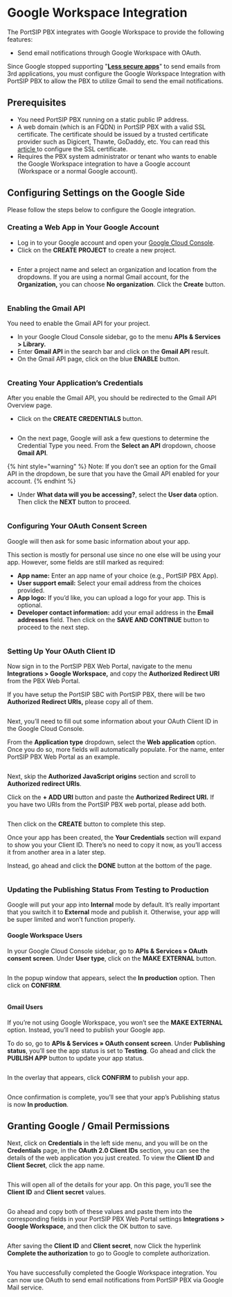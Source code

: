 # Google Workspace Integration

The PortSIP PBX integrates with Google Workspace to provide the following features:

* Send email notifications through Google Workspace with OAuth.

Since Google stopped supporting "[**Less secure apps**](https://support.google.com/accounts/answer/6010255?hl=en)" to send emails from 3rd applications, you must configure the Google Workspace Integration with PortSIP PBX to allow the PBX to utilize Gmail to send the email notifications.

## Prerequisites <a href="#prerequisites" id="prerequisites"></a>

* You need PortSIP PBX running on a static public IP address.
* A web domain (which is an FQDN) in PortSIP PBX with a valid SSL certificate. The certificate should be issued by a trusted certificate provider such as Digicert, Thawte, GoDaddy, etc. You can read this [article ](../certificates-for-tls-https-webrtc/)to configure the SSL certificate.
* Requires the PBX system administrator or tenant who wants to enable the Google Workspace integration to have a Google account (Workspace or a normal Google account).

## Configuring Settings on the Google Side

Please follow the steps below to configure the Google integration.

### Creating a Web App in Your Google Account <a href="#create-app" id="create-app"></a>

* Log in to your Google account and open your [Google Cloud Console](https://console.cloud.google.com/home/dashboard).
* Click on the **CREATE PROJECT** to create a new project.

<figure><img src="../../../.gitbook/assets/google-integration-1.png" alt=""><figcaption></figcaption></figure>

* Enter a project name and select an organization and location from the dropdowns. If you are using a normal Gmail account, for the **Organization,** you can choose **No organization**. Click the **Create** button.

<figure><img src="../../../.gitbook/assets/google-integration-2.png" alt=""><figcaption></figcaption></figure>

### Enabling the Gmail API

You need to enable the Gmail API for your project.&#x20;

* In your Google Cloud Console sidebar, go to the menu **APIs & Services > Library.**
* Enter **Gmail API** in the search bar and click on the **Gmail API** result.
* On the Gmail API page, click on the blue **ENABLE** button.

<figure><img src="../../../.gitbook/assets/google-integration-3.png" alt=""><figcaption></figcaption></figure>

### Creating Your Application’s Credentials

After you enable the Gmail API, you should be redirected to the Gmail API Overview page.&#x20;

* Click on the **CREATE CREDENTIALS** button.

<figure><img src="../../../.gitbook/assets/google-integration-4.png" alt=""><figcaption></figcaption></figure>

* On the next page, Google will ask a few questions to determine the Credential Type you need. From the **Select an API** dropdown, choose **Gmail API**.

{% hint style="warning" %}
Note: If you don’t see an option for the Gmail API in the dropdown, be sure that you have the Gmail API enabled for your account.
{% endhint %}

* Under **What data will you be accessing?**, select the **User data** option. Then click the **NEXT** button to proceed.

<figure><img src="../../../.gitbook/assets/google-integration-5.png" alt=""><figcaption></figcaption></figure>

### Configuring Your OAuth Consent Screen

Google will then ask for some basic information about your app.

This section is mostly for personal use since no one else will be using your app. However, some fields are still marked as required:

* **App name:** Enter an app name of your choice (e.g., PortSIP PBX App).
* **User support email:** Select your email address from the choices provided.
* **App logo:** If you’d like, you can upload a logo for your app. This is optional.
* **Developer contact information:** add your email address in the **Email addresses** field. Then click on the **SAVE AND CONTINUE** button to proceed to the next step.

<figure><img src="../../../.gitbook/assets/google-integration-6.png" alt=""><figcaption></figcaption></figure>

### Setting Up Your OAuth Client ID

Now sign in to the PortSIP PBX Web Portal, navigate to the menu **Integrations > Google Workspace,** and copy the **Authorized Redirect URI** from the PBX Web Portal.

If you have setup the PortSIP SBC with PortSIP PBX, there will be two **Authorized Redirect URIs,** please copy all of them.

<figure><img src="../../../.gitbook/assets/google-integration-8.png" alt=""><figcaption></figcaption></figure>

Next, you’ll need to fill out some information about your OAuth Client ID in the Google Cloud Console.

From the **Application type** dropdown, select the **Web application** option. Once you do so, more fields will automatically populate. For the name, enter PortSIP PBX Web Portal as an example.

<figure><img src="../../../.gitbook/assets/google-integration-7.png" alt=""><figcaption></figcaption></figure>

Next, skip the **Authorized JavaScript origins** section and scroll to **Authorized redirect URIs**.

Click on the **+ ADD URI** button and paste the **Authorized Redirect URI.** If you have two URIs from the PortSIP PBX web portal, please add both.

<figure><img src="../../../.gitbook/assets/google-integration-9.png" alt=""><figcaption></figcaption></figure>

Then click on the **CREATE** button to complete this step.

Once your app has been created, the **Your Credentials** section will expand to show you your Client ID. There’s no need to copy it now, as you’ll access it from another area in a later step.

Instead, go ahead and click the **DONE** button at the bottom of the page.

<figure><img src="../../../.gitbook/assets/google-integration-11.png" alt=""><figcaption></figcaption></figure>

### Updating the Publishing Status From Testing to Production <a href="#from-testing-to-production" id="from-testing-to-production"></a>

Google will put your app into **Internal** mode by default. It’s really important that you switch it to **External** mode and publish it. Otherwise, your app will be super limited and won’t function properly.

#### Google Workspace Users

In your Google Cloud Console sidebar, go to **APIs & Services » OAuth consent screen**. Under **User type**, click on the **MAKE EXTERNAL** button.

<figure><img src="../../../.gitbook/assets/google-integration-12.png" alt=""><figcaption></figcaption></figure>

In the popup window that appears, select the **In production** option. Then click on **CONFIRM**.

<figure><img src="../../../.gitbook/assets/google-integration-13.png" alt=""><figcaption></figcaption></figure>

#### Gmail Users

If you’re not using Google Workspace, you won’t see the **MAKE EXTERNAL** option. Instead, you’ll need to publish your Google app.

To do so, go to **APIs & Services » OAuth consent screen**. Under **Publishing status**, you’ll see the app status is set to **Testing**. Go ahead and click the **PUBLISH APP** button to update your app status.



<figure><img src="../../../.gitbook/assets/google-integration-14.png" alt=""><figcaption></figcaption></figure>

In the overlay that appears, click **CONFIRM** to publish your app.

<figure><img src="../../../.gitbook/assets/google-integration-15.png" alt=""><figcaption></figcaption></figure>

Once confirmation is complete, you’ll see that your app’s Publishing status is now **In production**.

## Granting Google / Gmail Permissions <a href="#permissions" id="permissions"></a>

Next, click on **Credentials** in the left side menu, and you will be on the **Credentials** page, in the **OAuth 2.0 Client IDs** section, you can see the details of the web application you just created. To view the **Client ID** and **Client Secret**, click the app name.

<figure><img src="../../../.gitbook/assets/google-integration-16.png" alt=""><figcaption></figcaption></figure>

This will open all of the details for your app. On this page, you’ll see the **Client ID** and **Client secret** values.

<figure><img src="../../../.gitbook/assets/google-integration-17.png" alt=""><figcaption></figcaption></figure>

Go ahead and copy both of these values and paste them into the corresponding fields in your PortSIP PBX Web Portal settings **Integrations > Google Workspace**, and then click the OK button to save.

<figure><img src="../../../.gitbook/assets/google-integration-18.png" alt=""><figcaption></figcaption></figure>

After saving the **Client ID** and **Client secret**, now Click the hyperlink **Complete the authorization** to go to Google to complete authorization.

<figure><img src="../../../.gitbook/assets/google-integration-19.png" alt=""><figcaption></figcaption></figure>

You have successfully completed the Google Workspace integration. You can now use OAuth to send email notifications from PortSIP PBX via Google Mail service.

